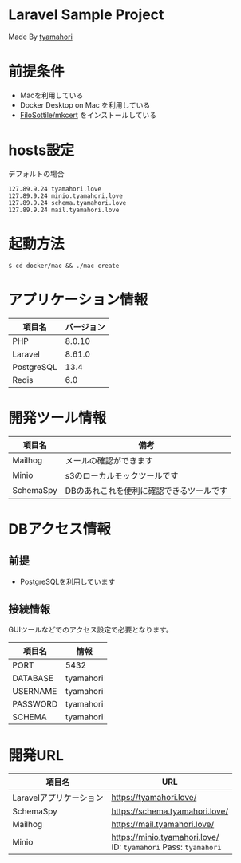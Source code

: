 # Laravel Sample Project

Made By [tyamahori](https://twitter.com/tyamahori)

# 前提条件

- Macを利用している
- Docker Desktop on Mac を利用している
- [FiloSottile/mkcert](https://github.com/FiloSottile/mkcert) をインストールしている

# hosts設定

デフォルトの場合

```
127.89.9.24 tyamahori.love
127.89.9.24 minio.tyamahori.love
127.89.9.24 schema.tyamahori.love
127.89.9.24 mail.tyamahori.love 
```

# 起動方法
```shell
$ cd docker/mac && ./mac create
```

# アプリケーション情報
|  項目名  |  バージョン  |
| ---- | ---- |
|  PHP  |  8.0.10  |
|  Laravel  |  8.61.0  |
|  PostgreSQL  |  13.4  |
|  Redis  |  6.0  |

# 開発ツール情報
|  項目名  |  備考  |
| ---- | ---- |
|  Mailhog  |  メールの確認ができます |
|  Minio  | s3のローカルモックツールです|
|  SchemaSpy  |  DBのあれこれを便利に確認できるツールです  |


# DBアクセス情報

## 前提
- PostgreSQLを利用しています

## 接続情報
GUIツールなどでのアクセス設定で必要となります。

|  項目名  |  情報  |
| ---- | ---- |
|  PORT  |  5432  |
|  DATABASE  |  tyamahori  |
|  USERNAME  |  tyamahori  |
|  PASSWORD  |  tyamahori  |
|  SCHEMA  |  tyamahori  |

# 開発URL

|  項目名  |  URL  |
| ---- | ---- |
|  Laravelアプリケーション  |  https://tyamahori.love/  |
|  SchemaSpy  |  https://schema.tyamahori.love/  |
|  Mailhog  |  https://mail.tyamahori.love/  |
|  Minio  |  https://minio.tyamahori.love/ <br> ID: `tyamahori` Pass: `tyamahori` |
